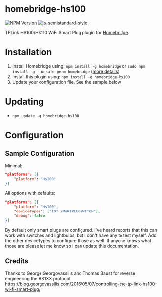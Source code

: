 # homebridge-hs100
[![NPM Version](https://img.shields.io/npm/v/homebridge-hs100.svg)](https://www.npmjs.com/package/homebridge-hs100)
[![js-semistandard-style](https://img.shields.io/badge/code%20style-semistandard-brightgreen.svg?style=flat-square)](https://github.com/Flet/semistandard)

TPLink HS100/HS110 WiFi Smart Plug plugin for [Homebridge](https://github.com/nfarina/homebridge).

# Installation

1. Install Homebridge using: `npm install -g homebridge` or `sudo npm install -g --unsafe-perm homebridge` ([more details](https://github.com/nfarina/homebridge#installation))
2. Install this plugin using: `npm install -g homebridge-hs100`
3. Update your configuration file. See the sample below.

# Updating

- `npm update -g homebridge-hs100`

# Configuration

## Sample Configuration

Minimal:
```json
"platforms": [{
    "platform": "Hs100"
}]
```

All options with defaults:
```json
"platforms": [{
    "platform": "Hs100",
    "deviceTypes": ["IOT.SMARTPLUGSWITCH"],
    "debug": false
}]
```

By default only smart plugs are configured. I've heard reports that this can work with switches and lightbulbs, but I don't have any to test myself. Add the other deviceTypes to configure those as well. If anyone knows what those are please let me know so I can update this documentation.

## Credits
Thanks to George Georgovassilis and Thomas Baust for reverse engineering the HS1XX protocol.
https://blog.georgovassilis.com/2016/05/07/controlling-the-tp-link-hs100-wi-fi-smart-plug/
